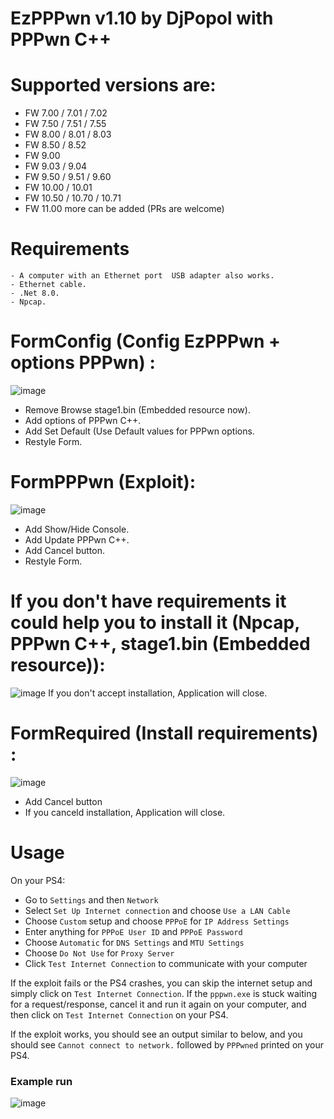 # EzPPPwn v1.10 by DjPopol with PPPwn C++ 

# Supported versions are:
- FW 7.00 / 7.01 / 7.02
- FW 7.50 / 7.51 / 7.55
- FW 8.00 / 8.01 / 8.03
- FW 8.50 / 8.52
- FW 9.00
- FW 9.03 / 9.04
- FW 9.50 / 9.51 / 9.60
- FW 10.00 / 10.01
- FW 10.50 / 10.70 / 10.71
- FW 11.00
    more can be added (PRs are welcome)

# Requirements
    - A computer with an Ethernet port  USB adapter also works.
    - Ethernet cable.
    - .Net 8.0.
    - Npcap.

# FormConfig (Config EzPPPwn + options PPPwn) :
![image](https://github.com/DjPopol/EzPPPwn/assets/168917709/d1cd35af-b19d-40cd-804a-7fef2ddb57ff)
- Remove Browse stage1.bin (Embedded resource now).
- Add options of PPPwn C++.
- Add Set Default (Use Default values for PPPwn options.
- Restyle Form.

# FormPPPwn (Exploit):
![image](https://github.com/DjPopol/EzPPPwn/assets/168917709/25fec83d-5980-48b4-a8ce-25d0400d4327)
- Add Show/Hide Console.
- Add Update PPPwn C++.
- Add Cancel button.
- Restyle Form.

# If you don't have requirements it could help you to install it (Npcap, PPPwn C++, stage1.bin (Embedded resource)):
![image](https://github.com/DjPopol/EzPPPwn/assets/168917709/d9963422-012b-47cd-8765-2663bd0c5568)
If you don't accept installation, Application will close.

# FormRequired (Install requirements) :
![image](https://github.com/DjPopol/EzPPPwn/assets/168917709/871661dd-8b52-429d-ac46-70ac623f3d0d)
- Add Cancel button
- If you canceld installation, Application will close.


# Usage
On your PS4:
- Go to `Settings` and then `Network`
- Select `Set Up Internet connection` and choose `Use a LAN Cable`
- Choose `Custom` setup and choose `PPPoE` for `IP Address Settings`
- Enter anything for `PPPoE User ID` and `PPPoE Password`
- Choose `Automatic` for `DNS Settings` and `MTU Settings`
- Choose `Do Not Use` for `Proxy Server`
- Click `Test Internet Connection` to communicate with your computer

If the exploit fails or the PS4 crashes, you can skip the internet setup and simply click on `Test Internet Connection`. If the `pppwn.exe` is stuck waiting for a request/response, cancel it and run it again on your computer, and then click on `Test Internet Connection` on your PS4.

If the exploit works, you should see an output similar to below, and you should see `Cannot connect to network.` followed by `PPPwned` printed on your PS4.

### Example run
![image](https://github.com/DjPopol/EzPPPwn/assets/168917709/4de7c32e-f491-4f65-a5cb-be26c0a8dc33)

